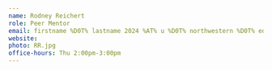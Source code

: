 ```yaml
---
name: Rodney Reichert
role: Peer Mentor
email: firstname %D0T% lastname 2024 %AT% u %D0T% northwestern %D0T% edu
website: 
photo: RR.jpg
office-hours: Thu 2:00pm-3:00pm
---
```


